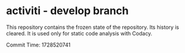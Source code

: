 # activiti - develop branch

This repository contains the frozen state of the repository.
Its history is cleared. It is used only for static code
analysis with Codacy.

Commit Time: 1728520741